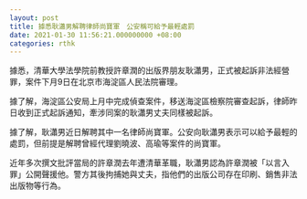 ```yaml
---
layout: post
title: 據悉耿瀟男解聘律師尚寶軍　公安稱可給予最輕處罰
date: 2021-01-30 11:56:21.000000000 +08:00
categories: rthk
---
```


據悉，清華大學法學院前教授許章潤的出版界朋友耿瀟男，正式被起訴非法經營罪，案件下月9日在北京市海淀區人民法院審理。

據了解，海淀區公安局上月中完成偵查案件，移送海淀區檢察院審查起訴，律師昨日收到正式起訴通知，牽涉同案的耿瀟男丈夫同樣被起訴。

據了解，耿瀟男近日解聘其中一名律師尚寶軍。公安向耿瀟男表示可以給予最輕的處罰，但前提是解聘曾經代理劉曉波、高瑜等案件的尚寶軍。

近年多次撰文批評當局的許章潤去年遭清華革職，耿瀟男認為許章潤被「以言入罪」公開聲援他。警方其後拘捕她與丈夫，指他們的出版公司存在印刷、銷售非法出版物等行為。
